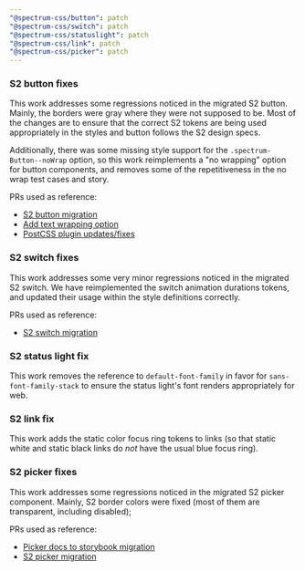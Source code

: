 ```yaml
---
"@spectrum-css/button": patch
"@spectrum-css/switch": patch
"@spectrum-css/statuslight": patch
"@spectrum-css/link": patch
"@spectrum-css/picker": patch
---
```


### S2 button fixes

This work addresses some regressions noticed in the migrated S2 button. Mainly, the borders were gray where they were not supposed to be. Most of the changes are to ensure that the correct S2 tokens are being used appropriately in the styles and button follows the S2 design specs.

Additionally, there was some missing style support for the `.spectrum-Button--noWrap` option, so this work reimplements a "no wrapping" option for button components, and removes some of the repetitiveness in the no wrap test cases and story.

PRs used as reference:

- [S2 button migration](https://github.com/adobe/spectrum-css/pull/2600)
- [Add text wrapping option](https://github.com/adobe/spectrum-css/pull/3086)
- [PostCSS plugin updates/fixes](https://github.com/adobe/spectrum-css/pull/3502)

### S2 switch fixes

This work addresses some very minor regressions noticed in the migrated S2 switch. We have reimplemented the switch animation durations tokens, and updated their usage within the style definitions correctly.

PRs used as reference:

- [S2 switch migration](https://github.com/adobe/spectrum-css/pull/2651)

### S2 status light fix

This work removes the reference to `default-font-family` in favor for `sans-font-family-stack` to ensure the status light's font renders appropriately for web.

### S2 link fix

This work adds the static color focus ring tokens to links (so that static white and static black links do _not_ have the usual blue focus ring).

### S2 picker fixes

This work addresses some regressions noticed in the migrated S2 picker component. Mainly, S2 border colors were fixed (most of them are transparent, including disabled);

PRs used as reference:

- [Picker docs to storybook migration](https://github.com/adobe/spectrum-css/pull/3200)
- [S2 picker migration](https://github.com/adobe/spectrum-css/pull/2697)
